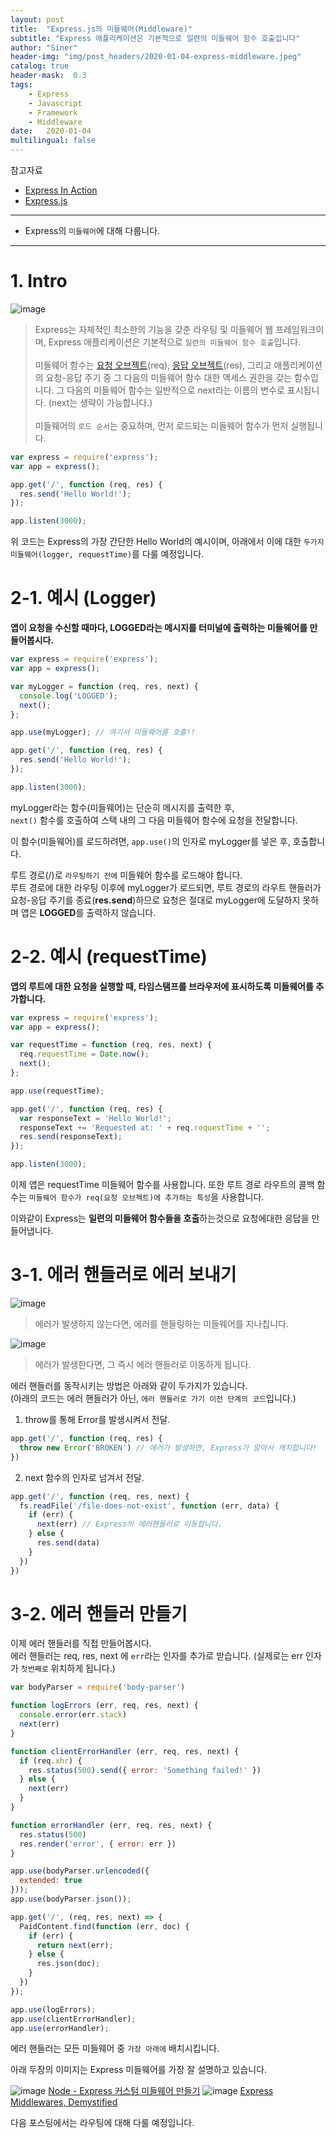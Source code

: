 ```yaml
---
layout: post
title:  "Express.js의 미들웨어(Middleware)"
subtitle: "Express 애플리케이션은 기본적으로 일련의 미들웨어 함수 호출입니다"
author: "Siner"
header-img: "img/post_headers/2020-01-04-express-middleware.jpeg"
catalog: true
header-mask:  0.3
tags:
    - Express
    - Javascript
    - Framework
    - Middleware
date:   2020-01-04
multilingual: false
---
```


참고자료
* [Express In Action](https://www.manning.com/books/express-in-action)<br>
* [Express.js](https://expressjs.com/ko/)<br>

---
* Express의 `미들웨어`에 대해 다룹니다.

---
# 1. Intro
![image](https://user-images.githubusercontent.com/34048253/71705012-b04eb200-2e20-11ea-8a2e-b5896c6c7ca5.png)
> Express는 자체적인 최소한의 기능을 갖춘 라우팅 및 미들웨어 웹 프레임워크이며, Express 애플리케이션은 기본적으로 `일련의 미들웨어 함수 호출`입니다.<br><br>
> 미들웨어 함수는 [요청 오브젝트](https://expressjs.com/ko/4x/api.html#req)(req), [응답 오브젝트](https://expressjs.com/ko/4x/api.html#res)(res), 그리고 애플리케이션의 요청-응답 주기 중 그 다음의 미들웨어 함수 대한 액세스 권한을 갖는 함수입니다. 그 다음의 미들웨어 함수는 일반적으로 next라는 이름의 변수로 표시됩니다. (next는 생략이 가능합니다.)<br><br>
> 미들웨어의 `로드 순서`는 중요하며, 먼저 로드되는 미들웨어 함수가 먼저 실행됩니다.

```javascript
var express = require('express');
var app = express();

app.get('/', function (req, res) {
  res.send('Hello World!');
});

app.listen(3000);
```
위 코드는 Express의 가장 간단한 Hello World의 예시이며, 아래에서 이에 대한 `두가지 미들웨어(logger, requestTime)`를 다룰 예정입니다.

# 2-1. 예시 (Logger)
**앱이 요청을 수신할 때마다, LOGGED라는 메시지를 터미널에 출력하는 미들웨어를 만들어봅시다.**

```javascript
var express = require('express');
var app = express();

var myLogger = function (req, res, next) {
  console.log('LOGGED');
  next();
};

app.use(myLogger); // 여기서 미들웨어를 호출!!

app.get('/', function (req, res) {
  res.send('Hello World!');
});

app.listen(3000);
```

myLogger라는 함수(미들웨어)는 단순히 메시지를 출력한 후,<br>
`next()` 함수를 호출하여 스택 내의 그 다음 미들웨어 함수에 요청을 전달합니다.

이 함수(미들웨어)를 로드하려면, `app.use()`의 인자로 myLogger를 넣은 후, 호출합니다.

루트 경로(/)로 `라우팅하기 전에` 미들웨어 함수를 로드해야 합니다.<br>
루트 경로에 대한 라우팅 이후에 myLogger가 로드되면, 루트 경로의 라우트 핸들러가 요청-응답 주기를 종료(**res.send**)하므로 요청은 절대로 myLogger에 도달하지 못하며 앱은 **LOGGED**를 출력하지 않습니다.

# 2-2. 예시 (requestTime)
**앱의 루트에 대한 요청을 실행할 때, 타임스탬프를 브라우저에 표시하도록 미들웨어를 추가합니다.**

```javascript
var express = require('express');
var app = express();

var requestTime = function (req, res, next) {
  req.requestTime = Date.now();
  next();
};

app.use(requestTime);

app.get('/', function (req, res) {
  var responseText = 'Hello World!';
  responseText += 'Requested at: ' + req.requestTime + '';
  res.send(responseText);
});

app.listen(3000);
```

이제 앱은 requestTime 미들웨어 함수를 사용합니다. 또한 루트 경로 라우트의 콜백 함수는 `미들웨어 함수가 req(요청 오브젝트)에 추가하는 특성`을 사용합니다.

이와같이 Express는 **일련의 미들웨어 함수들을 호출**하는것으로 요청에대한 응답을 만들어냅니다.

# 3-1. 에러 핸들러로 에러 보내기
![image](https://user-images.githubusercontent.com/34048253/71709162-f152c080-2e38-11ea-96f1-f43d057d5665.png)
>에러가 발생하지 않는다면, 에러를 핸들링하는 미들웨어를 지나칩니다.

![image](https://user-images.githubusercontent.com/34048253/71709085-b05aac00-2e38-11ea-9eef-c40337e7a73f.png)
>에러가 발생한다면, 그 즉시 에러 핸들러로 이동하게 됩니다.

에러 핸들러를 동작시키는 방법은 아래와 같이 두가지가 있습니다.<br>
(아래의 코드는 에러 핸들러가 아닌, `에러 핸들러로 가기 이전 단계의 코드`입니다.)

1. throw를 통해 Error를 발생시켜서 전달.
```javascript
app.get('/', function (req, res) {
  throw new Error('BROKEN') // 에러가 발생하면, Express가 알아서 캐치합니다!
})
```

2. next 함수의 인자로 넘겨서 전달.
```javascript
app.get('/', function (req, res, next) {
  fs.readFile('/file-does-not-exist', function (err, data) {
    if (err) {
      next(err) // Express의 에러핸들러로 이동합니다.
    } else {
      res.send(data)
    }
  })
})
```

# 3-2. 에러 핸들러 만들기
이제 에러 핸들러를 직접 만들어봅시다.<br>
에러 핸들러는 req, res, next 에 `err`라는 인자를 추가로 받습니다. (실제로는 err 인자가 `첫번째로` 위치하게 됩니다.)
```javascript
var bodyParser = require('body-parser')

function logErrors (err, req, res, next) {
  console.error(err.stack)
  next(err)
}

function clientErrorHandler (err, req, res, next) {
  if (req.xhr) {
    res.status(500).send({ error: 'Something failed!' })
  } else {
    next(err)
  }
}

function errorHandler (err, req, res, next) {
  res.status(500)
  res.render('error', { error: err })
}

app.use(bodyParser.urlencoded({
  extended: true
}));
app.use(bodyParser.json());

app.get('/', (req, res, next) => {
  PaidContent.find(function (err, doc) {
    if (err) {
      return next(err);
    } else {
      res.json(doc);
    }
  })
});

app.use(logErrors);
app.use(clientErrorHandler);
app.use(errorHandler);
```

에러 핸들러는 모든 미들웨어 중 `가장 아래에` 배치시킵니다.

아래 두장의 이미지는 Express 미들웨어를 가장 잘 설명하고 있습니다.

![image](https://user-images.githubusercontent.com/34048253/71705274-1daf1280-2e22-11ea-9716-393c2430ae0c.png)
[Node - Express 커스텀 미들웨어 만들기](https://backback.tistory.com/333)
![image](https://user-images.githubusercontent.com/34048253/71705279-2bfd2e80-2e22-11ea-91cc-b4848d79f9d9.png)
[Express Middlewares, Demystified](https://medium.com/@viral_shah/express-middlewares-demystified-f0c2c37ea6a1)

다음 포스팅에서는 라우팅에 대해 다룰 예정입니다.
